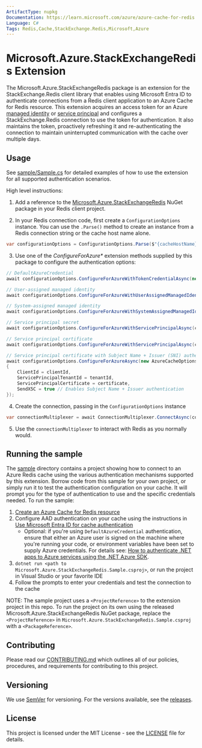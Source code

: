 ```yaml
---
ArtifactType: nupkg
Documentation: https://learn.microsoft.com/azure/azure-cache-for-redis
Language: C#
Tags: Redis,Cache,StackExchange.Redis,Microsoft,Azure
---
```


# Microsoft.Azure.StackExchangeRedis Extension
The Microsoft.Azure.StackExchangeRedis package is an extension for the StackExchange.Redis client library that enables using Microsoft Entra ID to authenticate connections from a Redis client application to an Azure Cache for Redis resource. This extension acquires an access token for an Azure [managed identity](https://learn.microsoft.com/azure/active-directory/managed-identities-azure-resources/overview) or [service principal](https://learn.microsoft.com/azure/active-directory/develop/app-objects-and-service-principals) and configures a StackExchange.Redis connection to use the token for authentication. It also maintains the token, proactively refreshing it and re-authenticating the connection to maintain uninterrupted communication with the cache over multiple days.

## Usage
See [sample/Sample.cs](./sample/Sample.cs) for detailed examples of how to use the extension for all supported authentication scenarios.

High level instructions:

1. Add a reference to the [Microsoft.Azure.StackExchangeRedis](https://www.nuget.org/packages/Microsoft.Azure.StackExchangeRedis) NuGet package in your Redis client project.

2. In your Redis connection code, first create a `ConfigurationOptions` instance. You can use the `.Parse()` method to create an instance from a Redis connection string or the cache host name alone.

```csharp
var configurationOptions = ConfigurationOptions.Parse($"{cacheHostName}:6380");
```

3. Use one of the _ConfigureForAzure*_ extension methods supplied by this package to configure the authentication options:

```csharp
// DefaultAzureCredential
await configurationOptions.ConfigureForAzureWithTokenCredentialAsync(new DefaultAzureCredential());

// User-assigned managed identity
await configurationOptions.ConfigureForAzureWithUserAssignedManagedIdentityAsync(managedIdentityClientId);

// System-assigned managed identity
await configurationOptions.ConfigureForAzureWithSystemAssignedManagedIdentityAsync();

// Service principal secret
await configurationOptions.ConfigureForAzureWithServicePrincipalAsync(clientId, tenantId, secret);

// Service principal certificate
await configurationOptions.ConfigureForAzureWithServicePrincipalAsync(clientId, tenantId, certificate);

// Service principal certificate with Subject Name + Issuer (SNI) authentication (Microsoft internal use only)
await configurationOptions.ConfigureForAzureAsync(new AzureCacheOptions
{
    ClientId = clientId,
    ServicePrincipalTenantId = tenantId,
    ServicePrincipalCertificate = certificate,
    SendX5C = true // Enables Subject Name + Issuer authentication
});
```

4. Create the connection, passing in the `ConfigurationOptions` instance

```csharp
var connectionMultiplexer = await ConnectionMultiplexer.ConnectAsync(configurationOptions);
```

5. Use the `connectionMultiplexer` to interact with  Redis as you normally would. 

## Running the sample
The [sample](./sample) directory contains a project showing how to connect to an Azure Redis cache using the various authentication mechanisms supported by this extension. Borrow code from this sample for your own project, or simply run it to test the authentication configuration on your cache. It will prompt you for the type of authentication to use and the specific credentials needed. To run the sample: 
1. [Create an Azure Cache for Redis resource](https://learn.microsoft.com/azure/azure-cache-for-redis/quickstart-create-redis)
1. Configure AAD authentication on your cache using the instructions in [Use Microsoft Entra ID for cache authentication](https://learn.microsoft.com/azure/azure-cache-for-redis/cache-azure-active-directory-for-authentication)
    - Optional: if you're using `DefaultAzureCredential` authentication, ensure that either an Azure user is signed on the machine where you're running your code, or environment variables have been set to supply Azure credentials. For details see: [How to authenticate .NET apps to Azure services using the .NET Azure SDK](https://learn.microsoft.com/dotnet/azure/sdk/authentication/). 
1. `dotnet run <path to Microsoft.Azure.StackExchangeRedis.Sample.csproj>`, or run the project in Visual Studio or your favorite IDE
1. Follow the prompts to enter your credentials and test the connection to the cache

NOTE: The sample project uses a `<ProjectReference>` to the extension project in this repo. To run the project on its own using the released Microsoft.Azure.StackExchangeRedis NuGet package, replace the `<ProjectReference>` in `Microsoft.Azure.StackExchangeRedis.Sample.csproj` with a `<PackageReference>`.

## Contributing
Please read our [CONTRIBUTING.md](CONTRIBUTING.md) which outlines all of our policies, procedures, and requirements for contributing to this project.

## Versioning
We use [SemVer](https://semver.org/) for versioning. For the versions available, see the [releases](https://github.com/Azure/Microsoft.Azure.StackExchangeRedis/releases).

## License
This project is licensed under the MIT License - see the [LICENSE](LICENSE) file for details.
